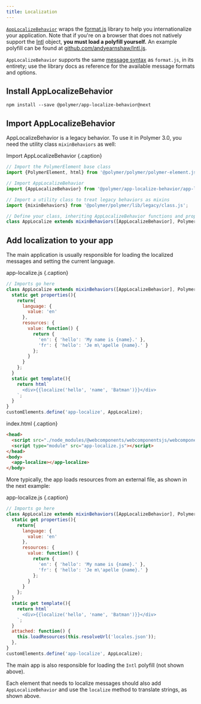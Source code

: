 ```yaml
---
title: Localization
---
```


<!-- toc -->

[`AppLocalizeBehavior`](https://www.webcomponents.org/element/PolymerElements/app-localize-behavior)
wraps the [format.js](http://formatjs.io/) library to help you internationalize your application.
Note that if you're on a browser that does not natively support the
[Intl](https://developer.mozilla.org/en-US/docs/Web/JavaScript/Reference/Global_Objects/Intl) object,
**you must load a polyfill yourself.** An example polyfill can be found at
[github.com/andyearnshaw/Intl.js](https://github.com/andyearnshaw/Intl.js/).

`AppLocalizeBehavior` supports the same
[message syntax](http://formatjs.io/guides/message-syntax/) as `format.js`, in its entirety; use the
library docs as reference for the available message formats and options.

## Install AppLocalizeBehavior

    npm install --save @polymer/app-localize-behavior@next

## Import AppLocalizeBehavior

AppLocalizeBehavior is a legacy behavior. To use it in Polymer 3.0, you need the utility class `mixinBehaviors` as well:

Import AppLocalizeBehavior {.caption}

```js
// Import the PolymerElement base class
import {PolymerElement, html} from '@polymer/polymer/polymer-element.js';

// Import AppLocalizeBehavior 
import {AppLocalizeBehavior} from '@polymer/app-localize-behavior/app-localize-behavior.js';

// Import a utility class to treat legacy behaviors as mixins
import {mixinBehaviors} from '@polymer/polymer/lib/legacy/class.js';

// Define your class, inheriting AppLocalizeBehavior functions and properties
class AppLocalize extends mixinBehaviors([AppLocalizeBehavior], PolymerElement) {
```
  
## Add localization to your app

The main application is usually responsible for loading the localized messages and setting the
current language.

app-localize.js {.caption}

```js
// Imports go here
class AppLocalize extends mixinBehaviors([AppLocalizeBehavior], PolymerElement) {
  static get properties(){
    return{
      language: {
        value: 'en'
      },
      resources: {
        value: function() {
          return {
            'en': { 'hello': 'My name is {name}.' },
            'fr': { 'hello': 'Je m\'apelle {name}.' }
          };
        }
      }
    };
  }
  static get template(){
    return html`
      <div>{{localize('hello', 'name', 'Batman')}}</div>
    `;
  }
}
customElements.define('app-localize', AppLocalize);
```

index.html {.caption}

```html
<head>
  <script src="./node_modules/@webcomponents/webcomponentsjs/webcomponents-bundle.js"></script>
  <script type="module" src="app-localize.js"></script>
</head>
<body>
  <app-localize></app-localize>
</body>
```

More typically, the app loads resources from an external file, as shown in the next example:

app-localize.js {.caption}

```js
// Imports go here
class AppLocalize extends mixinBehaviors([AppLocalizeBehavior], PolymerElement) {
  static get properties(){
    return{
      language: {
        value: 'en'
      },
      resources: {
        value: function() {
          return {
            'en': { 'hello': 'My name is {name}.' },
            'fr': { 'hello': 'Je m\'apelle {name}.' }
          };
        }
      }
    };
  }
  static get template(){
    return html`
      <div>{{localize('hello', 'name', 'Batman')}}</div>
    `;
  }
  attached: function() {
    this.loadResources(this.resolveUrl('locales.json'));
  },
}
customElements.define('app-localize', AppLocalize);
```

The main app is also responsible for loading the `Intl` polyfill
(not shown above).

Each element that needs to localize messages should also add `AppLocalizeBehavior`
and use the `localize` method to translate strings, as shown above.
